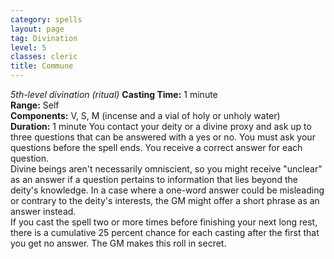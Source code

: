 ```yaml
---
category: spells
layout: page
tag: Divination
level: 5
classes: cleric
title: Commune 
---
```

_5th-level divination (ritual)_ 
**Casting Time:** 1 minute    
**Range:** Self    
**Components:** V, S, M (incense and a vial of holy or unholy water)    
**Duration:** 1 minute 
You contact your deity or a divine proxy and ask up to three questions that can be answered with a yes or no. You must ask your questions before the spell ends. You receive a correct answer for each question.    
Divine beings aren't necessarily omniscient, so you might receive "unclear" as an answer if a question pertains to information that lies beyond the deity's knowledge. In a case where a one-word answer could be misleading or contrary to the deity's interests, the GM might offer a short phrase as an answer instead.    
If you cast the spell two or more times before finishing your next long rest, there is a cumulative 25 percent chance for each casting after the first that you get no answer. The GM makes this roll in secret. 
